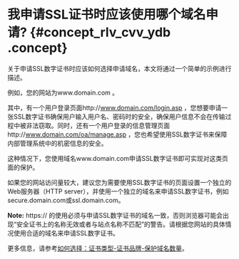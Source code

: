 # 我申请SSL证书时应该使用哪个域名申请? {#concept_rlv_cvv_ydb .concept}

关于申请SSL数字证书时应该如何选择申请域名，本文将通过一个简单的示例进行描述。

例如，您的网站为www.domain.com 。

其中，有一个用户登录页面http://www.domain.com/login.asp ，您想要申请一张SSL数字证书确保用户输入用户名、密码时的安全，确保用户信息不会在传输过程中被非法窃取。同时，还有一个用户登录的信息管理页面http://www.domain.com/oa/manage.asp ，您也希望使用SSL数字证书来保障内部管理系统中的机密信息的安全。

这种情况下，您使用域名www.domain.com申请SSL数字证书即可实现对这类页面的保护。

如果您的网站访问量较大，建议您为需要使用SSL数字证书的页面设置一个独立的Web服务器（HTTP server），并使用一个独立的域名来申请SSL数字证书，例如secure.domain.com或ssl.domain.com。

**Note:** https:// 的使用必须与申请SSL数字证书的域名一致，否则浏览器可能会出现“安全证书上的名称无效或者与站点名称不匹配”的警告。请根据您网站的具体情况使用合适的域名来申请SSL数字证书。

更多信息，请参考[如何选择：证书类型-证书品牌-保护域名数量](cn.zh-CN/常见问题/如何选择：证书类型-证书品牌-保护域名数量？.md#)。

